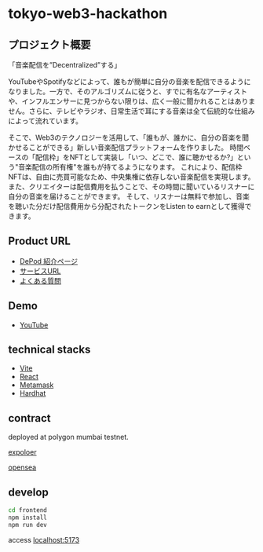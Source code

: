 # tokyo-web3-hackathon
## プロジェクト概要
「音楽配信を”Decentralized”する」

YouTubeやSpotifyなどによって、誰もが簡単に自分の音楽を配信できるようになりました。一方で、そのアルゴリズムに従うと、すでに有名なアーティストや、インフルエンサーに見つからない限りは、広く一般に聞かれることはありません。さらに、テレビやラジオ、日常生活で耳にする音楽は全て伝統的な仕組みによって流れています。

そこで、Web3のテクノロジーを活用して、「誰もが、誰かに、自分の音楽を聞かせることができる」新しい音楽配信プラットフォームを作りました。
時間ベースの「配信枠」をNFTとして実装し「いつ、どこで、誰に聴かせるか?」という"音楽配信の所有権"を誰もが持てるようになります。
これにより、配信枠NFTは、自由に売買可能なため、中央集権に依存しない音楽配信を実現します。
また、クリエイターは配信費用を払うことで、その時間に聞いているリスナーに自分の音楽を届けることができます。
そして、リスナーは無料で参加し、音楽を聴いた分だけ配信費用から分配されたトークンをListen to earnとして獲得できます。

## Product URL
* [DePod 紹介ページ](https://pmdao.notion.site/DePod-Decentralized-Podcast-Platform-f192854eb26d4e1498b71fe9245b2d05)
* [サービスURL](https://pm-dao.github.io/tokyo-web3-hackathon/)
* [よくある質問](https://www.notion.so/pmdao/DePod-Decentralized-Podcast-Platform-f192854eb26d4e1498b71fe9245b2d05#0fc158779dd34342869f72b717597dd7)

## Demo
* [YouTube](https://youtu.be/oYDzma7LO7g)

## technical stacks

* [Vite](https://ja.vitejs.dev/)
* [React](https://ja.reactjs.org/)
* [Metamask](https://chrome.google.com/webstore/detail/metamask/nkbihfbeogaeaoehlefnkodbefgpgknn?hl=ja)
* [Hardhat](https://hardhat.org/)

## contract

deployed at polygon mumbai testnet.

[expoloer](https://mumbai.polygonscan.com/address/0x250ad80574bf9733713A8cB38769F91264D7C5e1)

[opensea](https://testnets.opensea.io/ja/collection/pmtoken-v3)

## develop

```bash
cd frontend
npm install
npm run dev
```

access  [localhost:5173](http://localhost:5173/)
